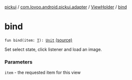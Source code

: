 [pickui](../../index.md) / [com.lovoo.android.pickui.adapter](../index.md) / [ViewHolder](index.md) / [bind](./bind.md)

# bind

`fun bind(item: `[`T`](index.md#T)`): `[`Unit`](https://kotlinlang.org/api/latest/jvm/stdlib/kotlin/-unit/index.html) [(source)](https://github.com/lovoo/android-pickpic/blob/master/pickui/pickui/src/main/kotlin/com/lovoo/android/pickui/adapter/ViewHolder.kt#L87)

Set select state, click listener and load an image.

### Parameters

`item` - the requested item for this view